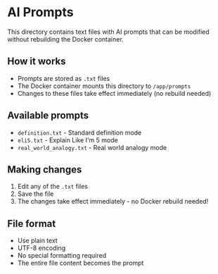 # AI Prompts

This directory contains text files with AI prompts that can be modified without rebuilding the Docker container.

## How it works

- Prompts are stored as `.txt` files
- The Docker container mounts this directory to `/app/prompts`
- Changes to these files take effect immediately (no rebuild needed)

## Available prompts

- `definition.txt` - Standard definition mode
- `eli5.txt` - Explain Like I'm 5 mode  
- `real_world_analogy.txt` - Real world analogy mode

## Making changes

1. Edit any of the `.txt` files
2. Save the file
3. The changes take effect immediately - no Docker rebuild needed!

## File format

- Use plain text
- UTF-8 encoding
- No special formatting required
- The entire file content becomes the prompt 